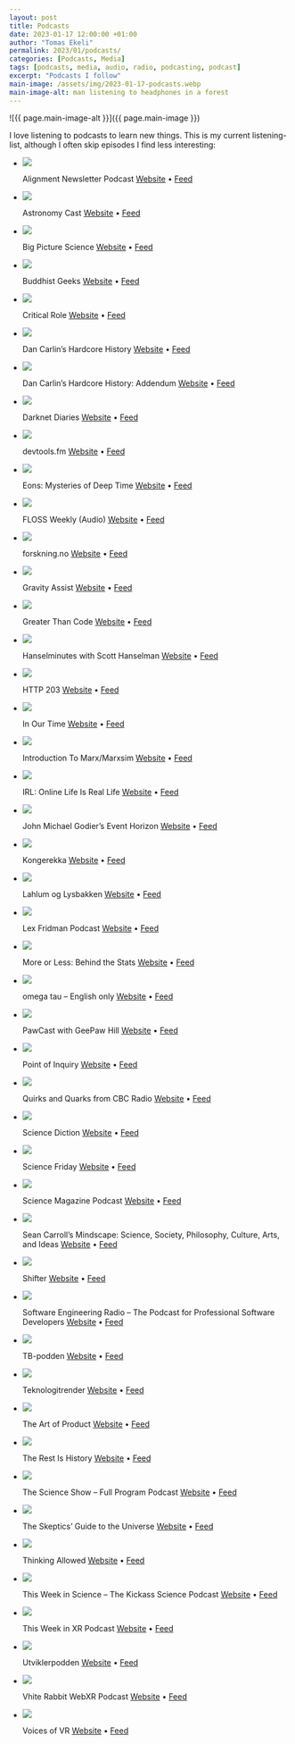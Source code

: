 ```yaml
---
layout: post
title: Podcasts
date: 2023-01-17 12:00:00 +01:00
author: "Tomas Ekeli"
permalink: 2023/01/podcasts/
categories: [Podcasts, Media]
tags: [podcasts, media, audio, radio, podcasting, podcast]
excerpt: "Podcasts I follow"
main-image: /assets/img/2023-01-17-podcasts.webp
main-image-alt: man listening to headphones in a forest
---
```


![{{ page.main-image-alt }}]({{ page.main-image }})

I love listening to podcasts to learn new things. This is my current listening-list, although I often skip episodes I find less interesting:

- ![](https://ssl-static.libsyn.com/p/assets/9/b/6/e/9b6e6209508d176b/podcast-image.png)

    Alignment Newsletter Podcast [Website](http://alignment-newsletter.libsyn.com/website) • [Feed](https://alignment-newsletter.libsyn.com/rss)

- ![](https://ssl-static.libsyn.com/p/assets/0/2/6/2/0262ad5cfd2b3da4/astronomy_cast_logo2.jpg)

    Astronomy Cast [Website](http://www.astronomycast.com/) • [Feed](http://www.astronomycast.com/mp3.xml)

- ![](https://megaphone.imgix.net/podcasts/89f6b750-2d07-11ec-a0b3-079f2acc5f36/image/BiPiSci2.png?ixlib=rails-2.1.2&max-w=3000&max-h=3000&fit=crop&auto=format,compress)

    Big Picture Science [Website](http://bigpicturescience.org/) • [Feed](https://feeds.megaphone.fm/ADV9362943796)

- ![](https://content.production.cdn.art19.com/images/ab/05/0d/df/ab050ddf-3c40-4538-88df-2c0489f293d4/76588d8b73312b9aa3a317124666bd88d29293a5fbe99e0d635772f64f50de056a5d5ecdef24845d3d92230c3d36821905cfb57d06b122000a9cf8044ed7293a.jpeg)

    Buddhist Geeks [Website](https://art19.com/shows/buddhist-geeks) • [Feed](https://rss.art19.com/buddhist-geeks)

- ![](https://image.simplecastcdn.com/images/a74173a8-254a-45ff-aee0-b0cd0458d7f1/b6c4a701-8e4f-402c-8cb3-691faaf1ab38/3000x3000/bfff4761a218248e.jpeg?aid=rss_feed)

    Critical Role [Website](https://critrole.com/) • [Feed](https://feeds.simplecast.com/LXz4Q9rJ)

- ![](http://www.dancarlin.com/graphics/DC_HH_iTunes.jpg)

    Dan Carlin’s Hardcore History [Website](http://www.dancarlin.com/) • [Feed](https://feeds.feedburner.com/dancarlin/history)

- ![](https://ssl-static.libsyn.com/p/assets/6/b/f/e/6bfe939ed4336498/HHA-1400px_b.jpg)

    Dan Carlin’s Hardcore History: Addendum [Website](http://dchhaddendum.libsyn.com/website) • [Feed](https://dchhaddendum.libsyn.com/rss)

- ![](https://megaphone.imgix.net/podcasts/29bed80a-d8cc-11e8-b199-aba552a0bbdf/image/uploads_2F1562951997273-pdd2keiryql-99f75240ab90a579e25720d85d3057b2_2Fdarknet-diaries-rss.jpg?ixlib=rails-2.1.2&max-w=3000&max-h=3000&fit=crop&auto=format,compress)

    Darknet Diaries [Website](https://darknetdiaries.com/) • [Feed](https://feeds.megaphone.fm/darknetdiaries)

- ![](https://storage.buzzsprout.com/variants/wr5uyv5alotlhlun3nh6ypa9i5lc/60854458c4d1acdf4e1c2f79c4137142d85d78e379bdafbd69bd34c85f5819ad.jpg)

    devtools.fm [Website](https://devtools.fm/) • [Feed](https://feeds.buzzsprout.com/1772992.rss)

- ![](https://f.prxu.org/885/images/1d358bc1-6748-44d4-9598-870ac8f5f1eb/Eons_Podcast_Artwork_2022_v1_01_Podcast_Artwork_Revised_2.jpg)

    Eons: Mysteries of Deep Time [Website](https://beta.prx.org/series/41240) • [Feed](https://eonspodcast.pbs.org/)

- ![](https://elroy.twit.tv/sites/default/files/styles/twit_album_art_2048x2048/public/images/shows/floss_weekly/album_art/audio/floss2022_albumart_standard_2400.jpg?itok=yojWupNV)

    FLOSS Weekly (Audio) [Website](https://twit.tv/shows/floss-weekly) • [Feed](https://feeds.twit.tv/floss.xml)

- ![](https://i1.sndcdn.com/avatars-000335400717-x335ag-original.jpg)

    forskning.no [Website](https://soundcloud.com/user-879790183-580184625) • [Feed](https://feeds.soundcloud.com/users/soundcloud:users:332210383/sounds.rss)

- ![](https://www.nasa.gov/sites/default/files/thumbnails/image/newgravityassist.png)

    Gravity Assist [Website](http://www.nasa.gov/) • [Feed](https://www.nasa.gov/rss/dyn/Gravity-Assist.rss)

- ![](https://assets.fireside.fm/file/fireside-images/podcasts/images/7/79118de2-5b5b-439a-84b3-d9942b407117/cover.jpg)

    Greater Than Code [Website](https://www.greaterthancode.com/) • [Feed](https://feeds.fireside.fm/greaterthancode/rss)

- ![](https://image.simplecastcdn.com/images/24832310-78fe-4898-91be-6db33696c4ba/5f3d9920-d9ed-4f6a-ba5d-77feba765649/3000x3000/1519419781artwork.jpg?aid=rss_feed)

    Hanselminutes with Scott Hanselman [Website](https://www.hanselminutes.com/) • [Feed](https://feeds.simplecast.com/gvtxUiIf)

- ![](https://ssl-static.libsyn.com/p/assets/4/0/a/0/40a057340c51398b/HTTP_Podcast_Episodes_thumb_v2_1.png)

    HTTP 203 [Website](https://developers.google.com/web/shows/http203/podcast/) • [Feed](https://feeds.feedburner.com/Http203Podcast)

- ![](http://ichef.bbci.co.uk/images/ic/3000x3000/p0b1fsnj.jpg)

    In Our Time [Website](http://www.bbc.co.uk/programmes/b006qykl) • [Feed](https://podcasts.files.bbci.co.uk/b006qykl.rss)

- ![](https://d3t3ozftmdmh3i.cloudfront.net/production/podcast_uploaded_nologo/9849592/9849592-1602585909904-caca1f2787f5a.jpg)

    Introduction To Marx/Marxsim [Website](https://anchor.fm/johnmolyneux) • [Feed](https://anchor.fm/s/3b4ddf60/podcast/rss)

- ![](https://image.simplecastcdn.com/images/7dfa8d26-0674-443c-944c-bfd6457bf0cf/bf1a36b3-b6f9-48b0-8c5a-7f7559bc12ea/3000x3000/irl-s6-ai-in-real-life-square-series-level-artwork.jpg?aid=rss_feed)

    IRL: Online Life Is Real Life [Website](http://irlpodcast.org/) • [Feed](https://feeds.mozilla-podcasts.org/irl)

- ![](https://d3t3ozftmdmh3i.cloudfront.net/production/podcast_uploaded/18712994/18712994-1634506617744-4eb5046b7053.jpg)

    John Michael Godier’s Event Horizon [Website](https://www.youtube.com/eventhorizonshow) • [Feed](https://anchor.fm/s/702259c8/podcast/rss)

- ![](https://gfx.nrk.no/hs_NEUTnqEepRoQeDL5Duwiy-u2Jvn2BTJQBWwwlCkQQ.png)

    Kongerekka [Website](https://radio.nrk.no/podkast/kongerekka) • [Feed](https://podkast.nrk.no/program/kongerekka.rss)

- ![](https://assets.pippa.io/shows/62260785118c54b36d94e018/show-cover.jpeg)

    Lahlum og Lysbakken [Website](http://www.sv.no/) • [Feed](https://rss.acast.com/lahlumoglysbakken)

- ![](https://lexfridman.com/wordpress/wp-content/uploads/powerpress/artwork_3000-230.png)

    Lex Fridman Podcast [Website](https://lexfridman.com/) • [Feed](https://lexfridman.com/feed/podcast/)

- ![](http://ichef.bbci.co.uk/images/ic/3000x3000/p058ggtp.jpg)

    More or Less: Behind the Stats [Website](http://www.bbc.co.uk/programmes/p02nrss1) • [Feed](https://podcasts.files.bbci.co.uk/p02nrss1.rss)

- ![](http://omegataupodcast.net/wp-content/uploads/2022/01/omegatau_enus_2048x2048-1.png)

    omega tau – English only [Website](https://omegataupodcast.net/) • [Feed](https://omegataupodcast.net/show/en/feed/mp3/)

- ![](https://d3t3ozftmdmh3i.cloudfront.net/production/podcast_uploaded_nologo/2486310/2486310-1578885393662-efdf8ce43e67c.jpg)

    PawCast with GeePaw Hill [Website](https://www.geepawhill.org/) • [Feed](https://anchor.fm/s/f6a6558/podcast/rss)

- ![](https://ssl-static.libsyn.com/p/assets/1/b/3/2/1b32c9ed985bb87c/Point_of_Inquiry_Logo_Full_2018.jpg)

    Point of Inquiry [Website](http://www.pointofinquiry.org/) • [Feed](https://pointofinquiry.libsyn.com/rss)

- ![](https://www.cbc.ca/radio/podcasts/images/promo-quirks.jpg)

    Quirks and Quarks from CBC Radio [Website](https://www.cbc.ca/radio/quirks) • [Feed](https://www.cbc.ca/podcasting/includes/quirksaio.xml)

- ![](https://media.wnyc.org/i/1400/1400/l/80/2020/02/Science_Diction_1400_Branding.jpg)

    Science Diction [Website](https://www.wnycstudios.org/podcasts/science-diction) • [Feed](https://feeds.feedburner.com/science-diction)

- ![](https://media.wnyc.org/i/1400/1400/l/80/1/ScienceFriday_WNYCStudios_1400.jpg)

    Science Friday [Website](https://www.wnycstudios.org/podcasts/science-friday) • [Feed](https://feeds.feedburner.com/science-friday)

- ![](https://www.omnycontent.com/d/playlist/e763ee7a-311f-4004-8c05-ad8a0018d51b/68fe80a5-856c-4341-9f13-ada1016db982/dddf1674-4d7d-4aaf-a7f9-ada1016db98c/image.jpg?t=1631484695&size=Large)

    Science Magazine Podcast [Website](https://www.sciencemag.org/) • [Feed](https://www.omnycontent.com/d/playlist/e763ee7a-311f-4004-8c05-ad8a0018d51b/68fe80a5-856c-4341-9f13-ada1016db982/dddf1674-4d7d-4aaf-a7f9-ada1016db98c/podcast.rss)

- ![](https://content.production.cdn.art19.com/images/33/9d/14/7c/339d147c-92a1-4845-b785-1533a47d5929/21d641ef836c48dff270cbede4360d187bdd6c56cb126be7d6f51078db34d4675527fa72e13c86bb573ec42c5d4fc493e18e7d95fec734ec77168fc379baefcf.jpeg)

    Sean Carroll’s Mindscape: Science, Society, Philosophy, Culture, Arts, and Ideas [Website](https://www.preposterousuniverse.com/podcast/) • [Feed](https://rss.art19.com/sean-carrolls-mindscape)

- ![](https://assets.pippa.io/shows/5b1a5a6364d9356d1af279f5/1637671251633-dc63841f7a119bebbb28be6336e5646f.jpeg)

    Shifter [Website](http://www.acast.com/shifter) • [Feed](https://feeds.acast.com/public/shows/5b1a5a6364d9356d1af279f5)

- ![](http://media.computer.org/sponsored/podcast/se-radio/se-radio-logo-1400x1475.jpg)

    Software Engineering Radio – The Podcast for Professional Software Developers [Website](https://www.se-radio.net/) • [Feed](https://feeds.feedburner.com/se-radio)

- ![](https://assets.pippa.io/shows/616eccad86d7b1287620b9e9/1653392636733-c39dde760ae1451ee89eede352fe7c96.jpeg)

    TB-podden [Website](https://www.tb.no/) • [Feed](https://feeds.acast.com/public/shows/44ef6a20-4505-4889-b0c5-d301430f84e4)

- ![](https://assets.pippa.io/shows/6172b788c3f6d97d57c1dfd1/1660643444423-f5a00e0c60e5707575c7df6cd35e854a.jpeg)

    Teknologitrender [Website](https://hanspetter.info/hans-petter-co/) • [Feed](https://rss.acast.com/hanspetter)

- ![](https://assets.fireside.fm/file/fireside-images/podcasts/images/6/6fccc249-743a-4298-a664-d8d863346db9/cover.jpg)

    The Art of Product [Website](https://artofproductpodcast.com/) • [Feed](https://feeds.fireside.fm/artofproduct/rss)

- ![](https://assets.pippa.io/shows/61b7863b1695625dd7e95149/show-cover.jpg)

    The Rest Is History [Website](https://play.acast.com/s/the-rest-is-history-podcast) • [Feed](https://rss.acast.com/the-rest-is-history-podcast)

- ![](http://www.abc.net.au/cm/rimage/3657702-1x1-large.jpg?v=16)

    The Science Show – Full Program Podcast [Website](http://www.abc.net.au/radionational/programs/scienceshow/) • [Feed](http://www.abc.net.au/radionational/feed/2885480/podcast.xml)

- ![](https://www.theskepticsguide.org/images/SGUlogo2018.png)

    The Skeptics’ Guide to the Universe [Website](https://www.theskepticsguide.org/podcast/sgu) • [Feed](https://feed.theskepticsguide.org/feed/rss.aspx?feed=sgu)

- ![](http://ichef.bbci.co.uk/images/ic/3000x3000/p084qgvc.jpg)

    Thinking Allowed [Website](http://www.bbc.co.uk/programmes/b006qy05) • [Feed](https://podcasts.files.bbci.co.uk/b006qy05.rss)

- ![](http://www.twis.org/wp-content/uploads/2014/05/itunes1400x1400.png)

    This Week in Science – The Kickass Science Podcast [Website](https://www.twis.org/) • [Feed](https://feeds.feedburner.com/twis/science/)

- ![](https://assets.pippa.io/shows/5f2ae0b91ea7197e1ef08ed6/1668966773370-1827447c5a882f4493780bd97e830d7c.jpeg)

    This Week in XR Podcast [Website](https://shows.acast.com/this-week-in-xr-podcast) • [Feed](https://feeds.acast.com/public/shows/5f2ae0b91ea7197e1ef08ed6)

- ![](https://assets.pod.space/system/shows/images/781/373/4a-/large/utviklerpodden_logo.png)

    Utviklerpodden [Website](https://pod.space/utviklerpodden) • [Feed](https://feed.pod.space/utviklerpodden)

- ![](https://d3t3ozftmdmh3i.cloudfront.net/production/podcast_uploaded_nologo/2970856/2970856-1578397870236-6cb2b5b80c278.jpg)

    Vhite Rabbit WebXR Podcast [Website](https://anchor.fm/vhiterabbit) • [Feed](https://anchor.fm/s/124dc120/podcast/rss)

- ![](http://voicesofvr.com/wp-content/uploads/2022/08/Voices-of-VR.jpg)

    Voices of VR [Website](https://voicesofvr.com/) • [Feed](http://voicesofvr.com/?feed=podcast)